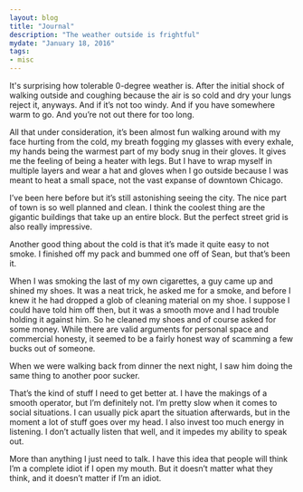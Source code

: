 ```yaml
---
layout: blog
title: "Journal"
description: "The weather outside is frightful"
mydate: "January 18, 2016"
tags:
- misc
---
```


It's surprising how tolerable 0-degree weather is. After the initial shock of walking outside and coughing because the air is so cold and dry your lungs reject it, anyways. And if it’s not too windy. And if you have somewhere warm to go. And you’re not out there for too long.

All that under consideration, it’s been almost fun walking around with my face hurting from the cold, my breath fogging my glasses with every exhale, my hands being the warmest part of my body snug in their gloves. It gives me the feeling of being a heater with legs. But I have to wrap myself in multiple layers and wear a hat and gloves when I go outside because I was meant to heat a small space, not the vast expanse of downtown Chicago. 

I’ve been here before but it’s still astonishing seeing the city. The nice part of town is so well planned and clean. I think the coolest thing are the gigantic buildings that take up an entire block. But the perfect street grid is also really impressive. 

Another good thing about the cold is that it’s made it quite easy to not smoke. I finished off my pack and bummed one off of Sean, but that’s been it.

When I was smoking the last of my own cigarettes, a guy came up and shined my shoes. It was a neat trick, he asked me for a smoke, and before I knew it he had dropped a glob of cleaning material on my shoe. I suppose I could have told him off then, but it was a smooth move and I had trouble holding it against him. So he cleaned my shoes and of course asked for some money. While there are valid arguments for personal space and commercial honesty, it seemed to be a fairly honest way of scamming a few bucks out of someone.

When we were walking back from dinner the next night, I saw him doing the same thing to another poor sucker.

That’s the kind of stuff I need to get better at. I have the makings of a smooth operator, but I’m definitely not. I’m pretty slow when it comes to social situations. I can usually pick apart the situation afterwards, but in the moment a lot of stuff goes over my head. I also invest too much energy in listening. I don’t actually listen that well, and it impedes my ability to speak out.

More than anything I just need to talk. I have this idea that people will think I’m a complete idiot if I open my mouth. But it doesn’t matter what they think, and it doesn’t matter if I’m an idiot.  


